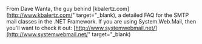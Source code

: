 From Dave Wanta, the guy behind [kbalertz.com](http://www.kbalertz.com/" target="_blank), a detailed FAQ for the SMTP mail classes in the .NET Framework. If you are using System.Web.Mail, then you'll want to check it out: [http://www.systemwebmail.net/](http://www.systemwebmail.net/" target="_blank)